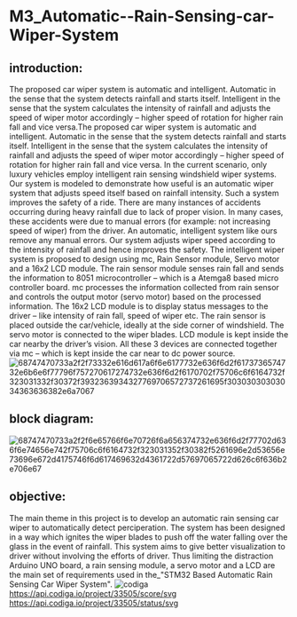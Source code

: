 # M3_Automatic--Rain-Sensing-car-Wiper-System
## introduction:
The proposed car wiper system is automatic and intelligent. Automatic in the sense that the system detects rainfall and starts itself. Intelligent in the sense that the system calculates the intensity of rainfall and adjusts the speed of wiper motor accordingly – higher speed of rotation for higher rain fall and vice versa.The proposed car wiper system is automatic and intelligent. Automatic in the sense that the system detects rainfall and starts itself. Intelligent in the sense that the system calculates the intensity of rainfall and adjusts the speed of wiper motor accordingly – higher speed of rotation for higher rain fall and vice versa. In the current scenario, only luxury vehicles employ intelligent rain sensing windshield wiper systems. Our system is modeled to demonstrate how useful is an automatic wiper system that adjusts speed itself based on rainfall intensity. Such a system improves the safety of a ride. There are many instances of accidents occurring during heavy rainfall due to lack of proper vision. In many cases, these accidents were due to manual errors (for example: not increasing speed of wiper) from the driver. An automatic, intelligent system like ours remove any manual errors. Our system adjusts wiper speed according to the intensity of rainfall and hence improves the safety. The intelligent wiper system is proposed to design using mc, Rain Sensor module, Servo motor and a 16x2 LCD module. The rain sensor module senses rain fall and sends the information to 8051 microcontroller – which is a Atemga8 based micro controller board. mc processes the information collected from rain sensor and controls the output motor (servo motor) based on the processed information. The 16x2 LCD module is to display status messages to the driver – like intensity of rain fall, speed of wiper etc. The rain sensor is placed outside the car/vehicle, ideally at the side corner of windshield. The servo motor is connected to the wiper blades. LCD module is kept inside the car nearby the driver’s vision. All these 3 devices are connected together via mc – which is kept inside the car near to dc power source.![68747470733a2f2f73332e616d617a6f6e6177732e636f6d2f6173736574732e6b6e6f77796f757270617274732e636f6d2f6170702f75706c6f6164732f323031332f30372f3932363934327769706572737261695f30303030303034363636382e6a7067](https://user-images.githubusercontent.com/101046333/168454244-f5fd2bcf-4caa-4970-b277-603e6222600d.jpg)
## block diagram:
![68747470733a2f2f6e65766f6e70726f6a656374732e636f6d2f77702d636f6e74656e742f75706c6f6164732f323031352f30382f5261696e2d53656e73696e672d4175746f6d617469632d4361722d57697065722d626c6f636b2e706e67](https://user-images.githubusercontent.com/101046333/168454250-3a14f106-1685-4062-9165-95229a72dcc1.png)
## objective:
The main theme in this project is to develop an automatic rain sensing car wiper to automatically detect perciperation. The system has been designed in a way which ignites the wiper blades to push off the water falling over the glass in the event of rainfall. This system aims to give better visualization to driver without involving the efforts of driver. Thus limiting the distraction Arduino UNO board, a rain sensing module, a servo motor and a LCD are the main set of requirements used in the_"STM32 Based Automatic Rain Sensing Car Wiper System".
![codiga](https://user-images.githubusercontent.com/101046333/168454277-0eeb1ca9-1ac1-4418-b490-b1bc187b34c8.png)
https://api.codiga.io/project/33505/score/svg
https://api.codiga.io/project/33505/status/svg

